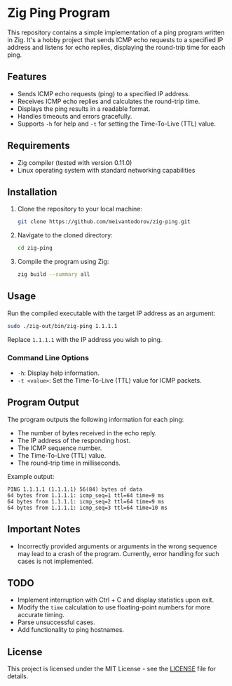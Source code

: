 # Zig Ping Program

This repository contains a simple implementation of a ping program written in Zig. It's a hobby project that sends ICMP echo requests to a specified IP address and listens for echo replies, displaying the round-trip time for each ping.

## Features

- Sends ICMP echo requests (ping) to a specified IP address.
- Receives ICMP echo replies and calculates the round-trip time.
- Displays the ping results in a readable format.
- Handles timeouts and errors gracefully.
- Supports `-h` for help and `-t` for setting the Time-To-Live (TTL) value.

## Requirements

- Zig compiler (tested with version 0.11.0)
- Linux operating system with standard networking capabilities

## Installation

1. Clone the repository to your local machine:

   ```bash
   git clone https://github.com/meivantodorov/zig-ping.git
   ```

2. Navigate to the cloned directory:

   ```bash
   cd zig-ping
   ```

3. Compile the program using Zig:

   ```bash
   zig build --summary all
   ```

## Usage

Run the compiled executable with the target IP address as an argument:

```bash
sudo ./zig-out/bin/zig-ping 1.1.1.1
```

Replace `1.1.1.1` with the IP address you wish to ping.

### Command Line Options

- `-h`: Display help information.
- `-t <value>`: Set the Time-To-Live (TTL) value for ICMP packets.

## Program Output

The program outputs the following information for each ping:

- The number of bytes received in the echo reply.
- The IP address of the responding host.
- The ICMP sequence number.
- The Time-To-Live (TTL) value.
- The round-trip time in milliseconds.

Example output:

```
PING 1.1.1.1 (1.1.1.1) 56(84) bytes of data
64 bytes from 1.1.1.1: icmp_seq=1 ttl=64 time=9 ms
64 bytes from 1.1.1.1: icmp_seq=2 ttl=64 time=9 ms
64 bytes from 1.1.1.1: icmp_seq=3 ttl=64 time=10 ms
```

## Important Notes

- Incorrectly provided arguments or arguments in the wrong sequence may lead to a crash of the program. Currently, error handling for such cases is not implemented.

## TODO

- Implement interruption with Ctrl + C and display statistics upon exit.
- Modify the `time` calculation to use floating-point numbers for more accurate timing.
- Parse unsuccessful cases.
- Add functionality to ping hostnames.

## License

This project is licensed under the MIT License - see the [LICENSE](https://github.com/git/git-scm.com/blob/main/MIT-LICENSE.txt) file for details.
